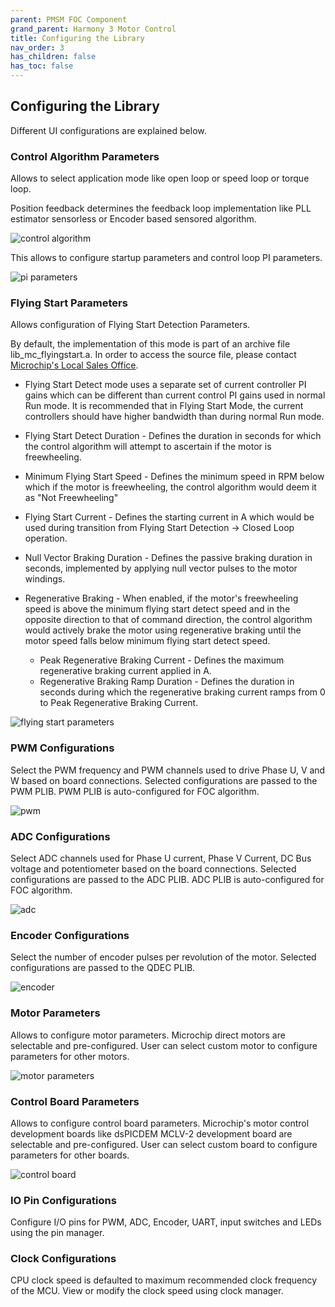 ```yaml
---
parent: PMSM FOC Component
grand_parent: Harmony 3 Motor Control
title: Configuring the Library
nav_order: 3
has_children: false
has_toc: false
---
```


## Configuring the Library

Different UI configurations are explained below. 

### Control Algorithm Parameters
Allows to select application mode like open loop or speed loop or torque loop. 

Position feedback determines the feedback loop implementation like PLL estimator sensorless or Encoder based sensored algorithm. 

![control algorithm](images/control_strategy.png)

This allows to configure startup parameters and control loop PI parameters. 

![pi parameters](images/control_parameters.png)

### Flying Start Parameters
Allows configuration of Flying Start Detection Parameters. 

By default, the implementation of this mode is part of an archive file lib_mc_flyingstart.a. In order to access the source file, please contact [Microchip's Local Sales Office](https://www.microchip.com/salesdirectory).

- Flying Start Detect mode uses a separate set of current controller PI gains which can be different than current control PI gains used in normal Run mode. It is recommended that in Flying Start Mode, the current controllers should have higher bandwidth than during normal Run mode.

- Flying Start Detect Duration - Defines the duration in seconds for which the control algorithm will attempt to ascertain if the motor is freewheeling. 

- Minimum Flying Start Speed - Defines the minimum speed in RPM below which if the motor is freewheeling, the control algorithm would deem it as "Not Freewheeling"

- Flying Start Current - Defines the starting current in A which would be used during transition from Flying Start Detection -> Closed Loop operation.

- Null Vector Braking Duration - Defines the passive braking duration in seconds, implemented by applying null vector pulses to the motor windings. 

- Regenerative Braking - When enabled, if the motor's freewheeling speed is above the minimum flying start detect speed and in the opposite direction to that of command direction, the control algorithm would actively brake the motor using regenerative braking until the motor speed falls below minimum flying start detect speed. 

    - Peak Regenerative Braking Current - Defines the maximum regenerative braking current applied in A.
    - Regenerative Braking Ramp Duration - Defines the duration in seconds during which the regenerative braking current ramps from 0 to Peak Regenerative Braking Current. 

![flying start parameters](images/flyingstart_parameters.png)

### PWM Configurations
Select the PWM frequency and PWM channels used to drive Phase U, V and W based on board connections. Selected configurations are passed to the PWM PLIB. PWM PLIB is auto-configured for FOC algorithm. 

![pwm](images/pwm_parameters.png)

### ADC Configurations

Select ADC channels used for Phase U current, Phase V Current, DC Bus voltage and potentiometer based on the board connections. Selected configurations are passed to the ADC PLIB. ADC PLIB is auto-configured for FOC algorithm. 

![adc](images/adc_parameters.png)

### Encoder Configurations

Select the number of encoder pulses per revolution of the motor. Selected configurations are passed to the QDEC PLIB. 

![encoder](images/encoder.png)

### Motor Parameters

Allows to configure motor parameters. Microchip direct motors are selectable and pre-configured. User can select custom motor to configure parameters for other motors. 

![motor parameters](images/motor_parameters.png)

### Control Board Parameters

Allows to configure control board parameters. Microchip's motor control development boards like dsPICDEM MCLV-2 development board are selectable and pre-configured. User can select custom board to configure parameters for other boards. 

![control board](images/board_parameters.png)

### IO Pin Configurations

Configure I/O pins for PWM, ADC, Encoder, UART, input switches and LEDs using the pin manager. 

### Clock Configurations

CPU clock speed is defaulted to maximum recommended clock frequency of the MCU. View or modify the clock speed using clock manager.


